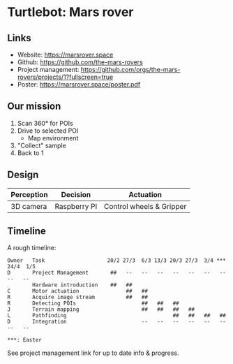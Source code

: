# Turtlebot: Mars rover

## Links

+ Website: <https://marsrover.space>
+ Github: <https://github.com/the-mars-rovers>
+ Project management: <https://github.com/orgs/the-mars-rovers/projects/1?fullscreen=true>
+ Poster: <https://marsrover.space/poster.pdf>

## Our mission

1. Scan 360° for POIs
2. Drive to selected POI
    + Map environment
3. "Collect" sample
4. Back to 1

## Design

 Perception | Decision     | Actuation
------------|--------------|--------------------------
 3D camera  | Raspberry PI | Control wheels & Gripper

## Timeline

A rough timeline:

```text
Owner   Task                    20/2 27/3  6/3 13/3 20/3 27/3  3/4 *** 24/4  1/5
D       Project Management       ##   --   --   --   --   --   --   --   --   --
        Hardware introduction    ##   ##
C       Motor actuation               ##   ##
R       Acquire image stream          ##   ##
R       Detecting POIs                     ##   ##   ##
J       Terrain mapping                    ##   ##   ##   ##
L       Pathfinding                                  ##   ##   ##   ##
D       Integration                        --   --   --   --   --   --   --   --

***: Easter
```

See project management link for up to date info & progress.
